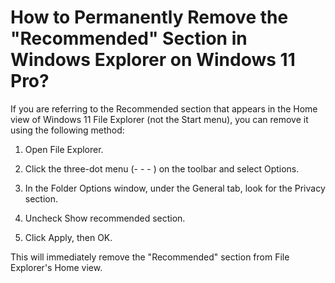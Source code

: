 # How to Permanently Remove the "Recommended" Section in Windows Explorer on Windows 11 Pro?

If you are referring to the Recommended section that appears in the Home view of Windows 11 File Explorer (not the Start menu), you can remove it using the following method:

1) Open File Explorer.

2) Click the three-dot menu (- - - ) on the toolbar and select Options.

3) In the Folder Options window, under the General tab, look for the Privacy section.

4) Uncheck Show recommended section.

5) Click Apply, then OK.

This will immediately remove the "Recommended" section from File Explorer's Home view.
